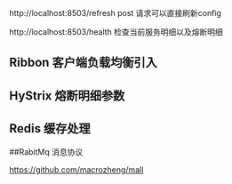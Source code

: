 http://localhost:8503/refresh post 请求可以直接刷新config


http://localhost:8503/health 检查当前服务明细以及熔断明细



## Ribbon 客户端负载均衡引入 

## HyStrix 熔断明细参数

## Redis 缓存处理

##RabitMq 消息协议


https://github.com/macrozheng/mall